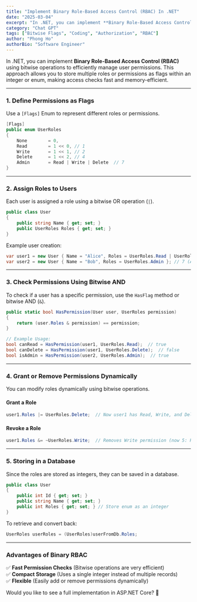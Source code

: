 ```yaml
---
title: "Implement Binary Role-Based Access Control (RBAC) In .NET"
date: "2025-03-04"
excerpt: "In .NET, you can implement **Binary Role-Based Access Control (RBAC)** using bitwise operations to efficiently manage user permissions. This approach allows you to store multiple roles or permissions as flags within an integer or enum, making access checks fast and memory-efficient."
category: "Chat GPT"
tags: ["Bitwise Flags", "Coding", "Authorization", "RBAC"]
author: "Phong Ho"
authorBio: "Software Engineer"
---
```


In .NET, you can implement **Binary Role-Based Access Control (RBAC)** using bitwise operations to efficiently manage user permissions. This approach allows you to store multiple roles or permissions as flags within an integer or enum, making access checks fast and memory-efficient.

---

### **1. Define Permissions as Flags**
Use a `[Flags]` Enum to represent different roles or permissions.

```csharp
[Flags]
public enum UserRoles
{
    None        = 0,
    Read        = 1 << 0, // 1
    Write       = 1 << 1, // 2
    Delete      = 1 << 2, // 4
    Admin       = Read | Write | Delete  // 7
}
```

---

### **2. Assign Roles to Users**
Each user is assigned a role using a bitwise OR operation (`|`).

```csharp
public class User
{
    public string Name { get; set; }
    public UserRoles Roles { get; set; }
}
```

Example user creation:

```csharp
var user1 = new User { Name = "Alice", Roles = UserRoles.Read | UserRoles.Write }; // 3 (Read + Write)
var user2 = new User { Name = "Bob", Roles = UserRoles.Admin }; // 7 (Admin)
```

---

### **3. Check Permissions Using Bitwise AND**
To check if a user has a specific permission, use the `HasFlag` method or bitwise AND (`&`).

```csharp
public static bool HasPermission(User user, UserRoles permission)
{
    return (user.Roles & permission) == permission;
}

// Example Usage:
bool canRead = HasPermission(user1, UserRoles.Read);  // true
bool canDelete = HasPermission(user1, UserRoles.Delete);  // false
bool isAdmin = HasPermission(user2, UserRoles.Admin);  // true
```

---

### **4. Grant or Remove Permissions Dynamically**
You can modify roles dynamically using bitwise operations.

#### **Grant a Role**
```csharp
user1.Roles |= UserRoles.Delete;  // Now user1 has Read, Write, and Delete (7)
```

#### **Revoke a Role**
```csharp
user1.Roles &= ~UserRoles.Write;  // Removes Write permission (now 5: Read + Delete)
```

---

### **5. Storing in a Database**
Since the roles are stored as integers, they can be saved in a database.

```csharp
public class User
{
    public int Id { get; set; }
    public string Name { get; set; }
    public int Roles { get; set; } // Store enum as an integer
}
```

To retrieve and convert back:

```csharp
UserRoles userRoles = (UserRoles)userFromDb.Roles;
```

---

### **Advantages of Binary RBAC**
✅ **Fast Permission Checks** (Bitwise operations are very efficient)  
✅ **Compact Storage** (Uses a single integer instead of multiple records)  
✅ **Flexible** (Easily add or remove permissions dynamically)

Would you like to see a full implementation in ASP.NET Core? 🚀
